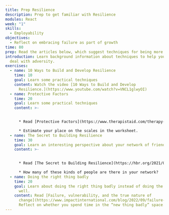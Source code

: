 ```yaml
---
title: Prep Resilience
description: Prep to get familiar with Resilience
modules: React
week: "1"
skills:
  - Employability
objectives:
  - Reflect on embracing failure as part of growth
time: 80
prep: Read the articles below, which suggest techniques for being more resilient.
introduction: Learn background information about techniques to help yourself
  deal with adversity.
exercises:
  - name: 10 Ways to Build and Develop Resilience
    time: 10
    goal: Learn some practical techniques
    content: Watch the video [10 Ways to Build and Develop
      Resilience.](https://www.youtube.com/watch?v=VNCL1glwyOI)
  - name: Protective Factors
    time: 20
    goal: Learn some practical techniques
    content: >-
      

      * Read [Protective Factors](https://www.therapistaid.com/therapy-worksheet/protective-factors). 

      * Estimate your place on the scales in the worksheet.
  - name: The Secret to Building Resilience
    time: 30
    goal: Learn an interesting perspective about your network of friends.
    content: >-
      

      * Read [The Secret to Building Resilience](https://hbr.org/2021/01/the-secret-to-building-resilience). 

      * How many of these kinds of people are there in your network?
  - name: Doing the right thing badly
    time: 20
    goal: Learn about doing the right thing badly instead of doing the wrong thing
      well.
    content: Read [Failure, vulnerability, and the true nature of
      change](https://www.impactinternational.com/blog/2022/09/failure-vulnerability-and-true-nature-change).
      Reflect on whether you spend time in the “new thing badly” space.
---
```

